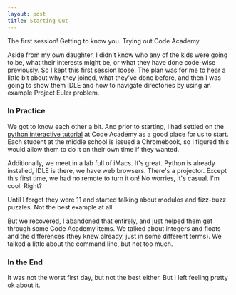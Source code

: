 ```yaml
---
layout: post
title: Starting Out
---
```


The first session! Getting to know you. Trying out Code Academy.

Aside from my own daughter, I didn't know who any of the kids were going to be, what their interests might be, or what they have done code-wise previously. So I kept this first session loose. The plan was for me to hear a little bit about why they joined, what they've done before, and then I was going to show them IDLE and how to navigate directories by using an example Project Euler problem.

### In Practice

We got to know each other a bit. And prior to starting, I had settled on the [python interactive tutorial](https://www.codecademy.com/learn/learn-python) at Code Academy as a good place for us to start. Each student at the middle school is issued a Chromebook, so I figured this would allow them to do it on their own time if they wanted.

Additionally, we meet in a lab full of iMacs. It's great. Python is already installed, IDLE is there, we have web browsers. There's a projector. Except this first time, we had no remote to turn it on! No worries, it's casual. I'm cool. Right?

Until I forgot they were 11 and started talking about modulos and fizz-buzz puzzles. Not the best example at all.

But we recovered, I abandoned that entirely, and just helped them get through some Code Academy items. We talked about integers and floats and the differences (they knew already, just in some different terms). We talked a little about the command line, but not too much.

### In the End 

It was not the worst first day, but not the best either. But I left feeling pretty ok about it.
